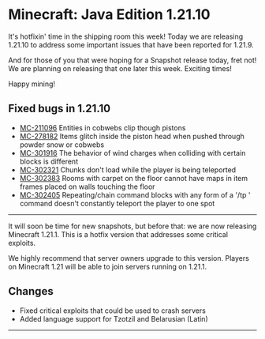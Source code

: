 # Minecraft: Java Edition 1.21.10

It's hotfixin' time in the shipping room this week! Today we are releasing 1.21.10 to address some important issues that have been reported for 1.21.9.

And for those of you that were hoping for a Snapshot release today, fret not! We are planning on releasing that one later this week. Exciting times!

Happy mining!

## Fixed bugs in 1.21.10

-   [MC-211096](https://bugs.mojang.com/browse/MC-211096) Entities in cobwebs clip though pistons
-   [MC-278182](https://bugs.mojang.com/browse/MC-278182) Items glitch inside the piston head when pushed through powder snow or cobwebs
-   [MC-301916](https://bugs.mojang.com/browse/MC-301916) The behavior of wind charges when colliding with certain blocks is different
-   [MC-302321](https://bugs.mojang.com/browse/MC-302321) Chunks don't load while the player is being teleported
-   [MC-302383](https://bugs.mojang.com/browse/MC-302383) Rooms with carpet on the floor cannot have maps in item frames placed on walls touching the floor
-   [MC-302405](https://bugs.mojang.com/browse/MC-302405) Repeating/chain command blocks with any form of a '/tp ' command doesn't constantly teleport the player to one spot

---

It will soon be time for new snapshots, but before that: we are now releasing Minecraft 1.21.1. This is a hotfix version that addresses some critical exploits.

We highly recommend that server owners upgrade to this version. Players on Minecraft 1.21 will be able to join servers running on 1.21.1.

## Changes

-   Fixed critical exploits that could be used to crash servers
-   Added language support for Tzotzil and Belarusian (Latin)

---

